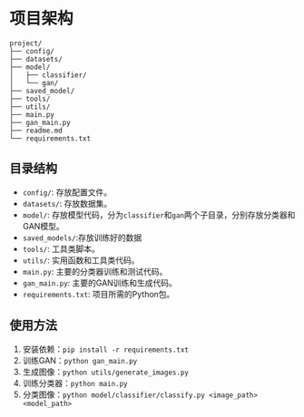 #  项目架构
```
project/
├── config/
├── datasets/
├── model/
│   ├── classifier/
│   └── gan/
├── saved_model/
├── tools/
├── utils/
├── main.py
├── gan_main.py
├── readme.md
└── requirements.txt
```
## 目录结构
- `config/`: 存放配置文件。
- `datasets/`: 存放数据集。
- `model/`: 存放模型代码，分为`classifier`和`gan`两个子目录，分别存放分类器和GAN模型。
- `saved_models/`:存放训练好的数据
- `tools/`: 工具类脚本。
- `utils/`: 实用函数和工具类代码。
- `main.py`: 主要的分类器训练和测试代码。
- `gan_main.py`: 主要的GAN训练和生成代码。
- `requirements.txt`: 项目所需的Python包。

## 使用方法
1. 安装依赖：`pip install -r requirements.txt`
2. 训练GAN：`python gan_main.py`
3. 生成图像：`python utils/generate_images.py`
4. 训练分类器：`python main.py`
5. 分类图像：`python model/classifier/classify.py <image_path> <model_path>`
